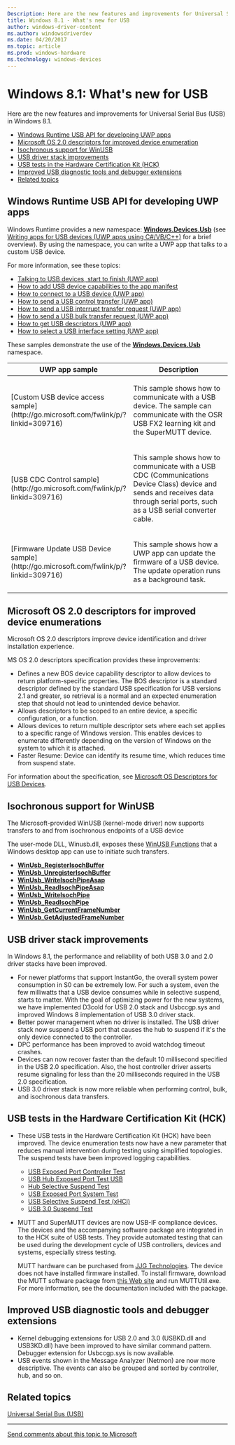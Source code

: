 ```yaml
---
Description: Here are the new features and improvements for Universal Serial Bus (USB) in Windows 8.1.
title: Windows 8.1 - What's new for USB
author: windows-driver-content
ms.author: windowsdriverdev
ms.date: 04/20/2017
ms.topic: article
ms.prod: windows-hardware
ms.technology: windows-devices
---
```


# Windows 8.1: What's new for USB


Here are the new features and improvements for Universal Serial Bus (USB) in Windows 8.1.

-   [Windows Runtime USB API for developing UWP apps](#usb-sdk)
-   [Microsoft OS 2.0 descriptors for improved device enumeration](#microsoft-os-2-0-descriptors-for-improved-device-enumeration)
-   [Isochronous support for WinUSB](#usb-wdk)
-   [USB driver stack improvements](#usb-driver-stack-improvements)
-   [USB tests in the Hardware Certification Kit (HCK)](#usb-tests-in-the-hardware-certification-kit-hck)
-   [Improved USB diagnostic tools and debugger extensions](#improved-usb-diagnostic-tools-and-debugger-extensions-)
-   [Related topics](#related-topics)

## <a href="" id="usb-sdk"></a>Windows Runtime USB API for developing UWP apps


Windows Runtime provides a new namespace: [**Windows.Devices.Usb**](https://msdn.microsoft.com/library/windows/apps/dn278466) (see [Writing apps for USB devices (UWP apps using C#/VB/C++)](https://msdn.microsoft.com/library/windows/apps/xaml/dn263144) for a brief overview). By using the namespace, you can write a UWP app that talks to a custom USB device.

For more information, see these topics:

-   [Talking to USB devices, start to finish (UWP app)](talking-to-usb-devices-start-to-finish.md)
-   [How to add USB device capabilities to the app manifest](updating-the-app-manifest-with-usb-device-capabilities.md)
-   [How to connect to a USB device (UWP app)](how-to-connect-to-a-usb-device--uwp-app-.md)
-   [How to send a USB control transfer (UWP app)](how-to-send-a-usb-control-transfer--uwp-app-.md)
-   [How to send a USB interrupt transfer request (UWP app)](how-to-send-a-usb-interrupt-transfer--uwp-app-.md)
-   [How to send a USB bulk transfer request (UWP app)](how-to-send-a-usb-bulk-transfer--uwp-app-.md)
-   [How to get USB descriptors (UWP app)](how-to-get-usb-descriptors--uwp-app-.md)
-   [How to select a USB interface setting (UWP app)](how-to-select-a-usb-interface-setting--uwp-app-.md)

These samples demonstrate the use of the [**Windows.Devices.Usb**](https://msdn.microsoft.com/library/windows/apps/dn278466) namespace.

<table>
<colgroup>
<col width="50%" />
<col width="50%" />
</colgroup>
<thead>
<tr class="header">
<th>UWP app sample</th>
<th>Description</th>
</tr>
</thead>
<tbody>
<tr class="odd">
<td><p><a href="" id="custom-usb-device-access-sample"></a>[Custom USB device access sample](http://go.microsoft.com/fwlink/p/?linkid=309716)</p></td>
<td><p>This sample shows how to communicate with a USB device. The sample can communicate with the OSR USB FX2 learning kit and the SuperMUTT device.</p></td>
</tr>
<tr class="even">
<td><p><a href="" id="usb-cdc-control-sample"></a>[USB CDC Control sample](http://go.microsoft.com/fwlink/p/?linkid=309716)</p></td>
<td><p>This sample shows how to communicate with a USB CDC (Communications Device Class) device and sends and receives data through serial ports, such as a USB serial converter cable.</p></td>
</tr>
<tr class="odd">
<td><p><a href="" id="firmware-update-usb-device-sample"></a>[Firmware Update USB Device sample](http://go.microsoft.com/fwlink/p/?linkid=309716)</p></td>
<td><p>This sample shows how a UWP app can update the firmware of a USB device. The update operation runs as a background task.</p></td>
</tr>
</tbody>
</table>

## <a href="" id="microsoft-os-2-0-descriptors-for-improved-device-enumeration"></a>Microsoft OS 2.0 descriptors for improved device enumerations 
 
Microsoft OS 2.0 descriptors improve device identification and driver installation experience.

MS OS 2.0 descriptors specification provides these improvements:

-   Defines a new BOS device capability descriptor to allow devices to return platform-specific properties. The BOS descriptor is a standard descriptor defined by the standard USB specification for USB versions 2.1 and greater, so retrieval is a normal and an expected enumeration step that should not lead to unintended device behavior.
-   Allows descriptors to be scoped to an entire device, a specific configuration, or a function.
-   Allows devices to return multiple descriptor sets where each set applies to a specific range of Windows version. This enables devices to enumerate differently depending on the version of Windows on the system to which it is attached.
-   Faster Resume: Device can identify its resume time, which reduces time from suspend state.

For information about the specification, see [Microsoft OS Descriptors for USB Devices](microsoft-defined-usb-descriptors.md).

## <a href="" id="usb-wdk"></a>Isochronous support for WinUSB


The Microsoft-provided WinUSB (kernel-mode driver) now supports transfers to and from isochronous endpoints of a USB device

The user-mode DLL, Winusb.dll, exposes these [WinUSB Functions](https://msdn.microsoft.com/library/windows/hardware/ff540046#winusb) that a Windows desktop app can use to initiate such transfers.

-   [**WinUsb\_RegisterIsochBuffer**](https://msdn.microsoft.com/library/windows/hardware/dn265566)
-   [**WinUsb\_UnregisterIsochBuffer**](https://msdn.microsoft.com/library/windows/hardware/dn265567)
-   [**WinUsb\_WriteIsochPipeAsap**](https://msdn.microsoft.com/library/windows/hardware/dn265569)
-   [**WinUsb\_ReadIsochPipeAsap**](https://msdn.microsoft.com/library/windows/hardware/dn265565)
-   [**WinUsb\_WriteIsochPipe**](https://msdn.microsoft.com/library/windows/hardware/dn265568)
-   [**WinUsb\_ReadIsochPipe**](https://msdn.microsoft.com/library/windows/hardware/dn265564)
-   [**WinUsb\_GetCurrentFrameNumber**](https://msdn.microsoft.com/library/windows/hardware/dn265549)
-   [**WinUsb\_GetAdjustedFrameNumber**](https://msdn.microsoft.com/library/windows/hardware/dn265548)

## USB driver stack improvements


In Windows 8.1, the performance and reliability of both USB 3.0 and 2.0 driver stacks have been improved.

-   For newer platforms that support InstantGo, the overall system power consumption in S0 can be extremely low. For such a system, even the few milliwatts that a USB device consumes while in selective suspend, starts to matter. With the goal of optimizing power for the new systems, we have implemented D3cold for USB 2.0 stack and Usbccgp.sys and improved Windows 8 implementation of USB 3.0 driver stack.
-   Better power management when no driver is installed. The USB driver stack now suspend a USB port that causes the hub to suspend if it's the only device connected to the controller.
-   DPC performance has been improved to avoid watchdog timeout crashes.
-   Devices can now recover faster than the default 10 millisecond specified in the USB 2.0 specification. Also, the host controller driver asserts resume signaling for less than the 20 milliseconds required in the USB 2.0 specification.
-   USB 3.0 driver stack is now more reliable when performing control, bulk, and isochronous data transfers.

## <a href="" id= "usb-tests-in-the-hardware-certification-kit-hck"></a>USB tests in the Hardware Certification Kit (HCK)

-   These USB tests in the Hardware Certification Kit (HCK) have been improved. The device enumeration tests now have a new parameter that reduces manual intervention during testing using simplified topologies. The suspend tests have been improved logging capabilities.

    -   [USB Exposed Port Controller Test](http://msdn.microsoft.com/library/windows/hardware/hh998021.aspx)
    -   [USB Hub Exposed Port Test USB](http://msdn.microsoft.com/library/windows/hardware/jj123960.aspx)
    -   [Hub Selective Suspend Test](http://msdn.microsoft.com/library/windows/hardware/jj124844.aspx)
    -   [USB Exposed Port System Test](http://msdn.microsoft.com/library/windows/hardware/jj123655.aspx)
    -   [USB Selective Suspend Test (xHCI)](http://msdn.microsoft.com/library/windows/hardware/jj124491.aspx)
    -   [USB 3.0 Suspend Test](http://msdn.microsoft.com/library/windows/hardware/jj125210.aspx)
-   MUTT and SuperMUTT devices are now USB-IF compliance devices. The devices and the accompanying software package are integrated in to the HCK suite of USB tests. They provide automated testing that can be used during the development cycle of USB controllers, devices and systems, especially stress testing.

    MUTT hardware can be purchased from [JJG Technologies](http://jjgtechnologies.com/mutt.md). The device does not have installed firmware installed. To install firmware, download the MUTT software package from [this Web site](http://msdn.microsoft.com/windows/hardware/jj590752) and run MUTTUtil.exe. For more information, see the documentation included with the package.

## <a href="" id="improved-usb-diagnostic-tools-and-debugger-extensions-"></a>Improved USB diagnostic tools and debugger extensions


-   Kernel debugging extensions for USB 2.0 and 3.0 (USBKD.dll and USB3KD.dll) have been improved to have similar command pattern. Debugger extension for Usbccgp.sys is now available.
-   USB events shown in the Message Analyzer (Netmon) are now more descriptive. The events can also be grouped and sorted by controller, hub, and so on.

## Related topics
[Universal Serial Bus (USB)](https://msdn.microsoft.com/library/windows/hardware/ff538930)  

--------------------
[Send comments about this topic to Microsoft](mailto:wsddocfb@microsoft.com?subject=Documentation%20feedback%20%5Busbcon\buses%5D:%20Windows%208.1:%20What's%20new%20for%20USB%20%20RELEASE:%20%281/26/2017%29&body=%0A%0APRIVACY%20STATEMENT%0A%0AWe%20use%20your%20feedback%20to%20improve%20the%20documentation.%20We%20don't%20use%20your%20email%20address%20for%20any%20other%20purpose,%20and%20we'll%20remove%20your%20email%20address%20from%20our%20system%20after%20the%20issue%20that%20you're%20reporting%20is%20fixed.%20While%20we're%20working%20to%20fix%20this%20issue,%20we%20might%20send%20you%20an%20email%20message%20to%20ask%20for%20more%20info.%20Later,%20we%20might%20also%20send%20you%20an%20email%20message%20to%20let%20you%20know%20that%20we've%20addressed%20your%20feedback.%0A%0AFor%20more%20info%20about%20Microsoft's%20privacy%20policy,%20see%20http://privacy.microsoft.com/default.aspx. "Send comments about this topic to Microsoft")


